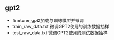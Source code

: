 ## gpt2
+ finetune_gpt2加载与训练模型并微调   
+ train_raw_data.txt 微调GPT2使用的训练数据抽样   
+ test_raw_data.txt 微调GPT2使用的测试数据抽样  
